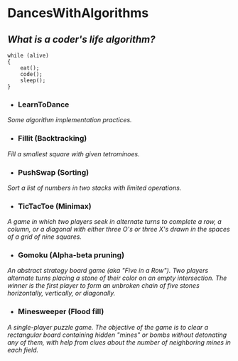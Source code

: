 # DancesWithAlgorithms

## *What is a coder's life algorithm?*

```
while (alive)
{
    eat();
    code();
    sleep();
}
```

- ### LearnToDance
*Some algorithm implementation practices.*

- ### Fillit (Backtracking)
*Fill a smallest square with given tetrominoes.*

- ### PushSwap (Sorting)
*Sort a list of numbers in two stacks with limited operations.*

- ### TicTacToe (Minimax)
*A game in which two players seek in alternate turns to complete a row, a column, or a diagonal with either three O's or three X's drawn in the spaces of a grid of nine squares.*

- ### Gomoku (Alpha-beta pruning)
*An abstract strategy board game (aka "Five in a Row"). Two players alternate turns placing a stone of their color on an empty intersection. The winner is the first player to form an unbroken chain of five stones horizontally, vertically, or diagonally.*

- ### Minesweeper (Flood fill)
*A single-player puzzle game. The objective of the game is to clear a rectangular board containing hidden "mines" or bombs without detonating any of them, with help from clues about the number of neighboring mines in each field.*
